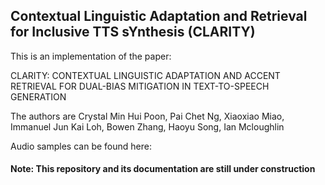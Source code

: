 

## Contextual Linguistic Adaptation and Retrieval for Inclusive TTS sYnthesis (CLARITY)

This is an implementation of the paper: 

CLARITY: CONTEXTUAL LINGUISTIC ADAPTATION AND ACCENT RETRIEVAL FOR DUAL-BIAS MITIGATION IN TEXT-TO-SPEECH GENERATION

The authors are Crystal Min Hui Poon, Pai Chet Ng, Xiaoxiao Miao, Immanuel Jun Kai Loh, Bowen Zhang, Haoyu Song, Ian Mcloughlin

Audio samples can be found here: 


#### Note: This repository and its documentation are still under construction



